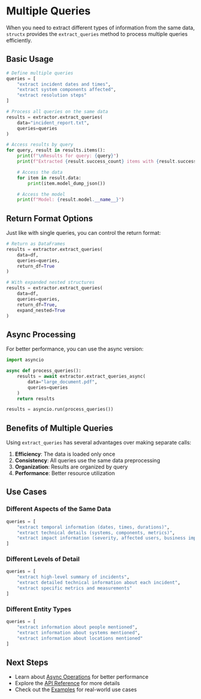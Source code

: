 # Multiple Queries

When you need to extract different types of information from the same data,
`structx` provides the `extract_queries` method to process multiple queries
efficiently.

## Basic Usage

```python
# Define multiple queries
queries = [
    "extract incident dates and times",
    "extract system components affected",
    "extract resolution steps"
]

# Process all queries on the same data
results = extractor.extract_queries(
    data="incident_report.txt",
    queries=queries
)

# Access results by query
for query, result in results.items():
    print(f"\nResults for query: {query}")
    print(f"Extracted {result.success_count} items with {result.success_rate:.1f}% success rate")

    # Access the data
    for item in result.data:
        print(item.model_dump_json())

    # Access the model
    print(f"Model: {result.model.__name__}")
```

## Return Format Options

Just like with single queries, you can control the return format:

```python
# Return as DataFrames
results = extractor.extract_queries(
    data=df,
    queries=queries,
    return_df=True
)

# With expanded nested structures
results = extractor.extract_queries(
    data=df,
    queries=queries,
    return_df=True,
    expand_nested=True
)
```

## Async Processing

For better performance, you can use the async version:

```python
import asyncio

async def process_queries():
    results = await extractor.extract_queries_async(
        data="large_document.pdf",
        queries=queries
    )
    return results

results = asyncio.run(process_queries())
```

## Benefits of Multiple Queries

Using `extract_queries` has several advantages over making separate calls:

1. **Efficiency**: The data is loaded only once
2. **Consistency**: All queries use the same data preprocessing
3. **Organization**: Results are organized by query
4. **Performance**: Better resource utilization

## Use Cases

### Different Aspects of the Same Data

```python
queries = [
    "extract temporal information (dates, times, durations)",
    "extract technical details (systems, components, metrics)",
    "extract impact information (severity, affected users, business impact)"
]
```

### Different Levels of Detail

```python
queries = [
    "extract high-level summary of incidents",
    "extract detailed technical information about each incident",
    "extract specific metrics and measurements"
]
```

### Different Entity Types

```python
queries = [
    "extract information about people mentioned",
    "extract information about systems mentioned",
    "extract information about locations mentioned"
]
```

## Next Steps

- Learn about [Async Operations](async-operations.md) for better performance
- Explore the [API Reference](../api/extractor.md) for more details
- Check out the [Examples](../examples.md) for real-world use cases

